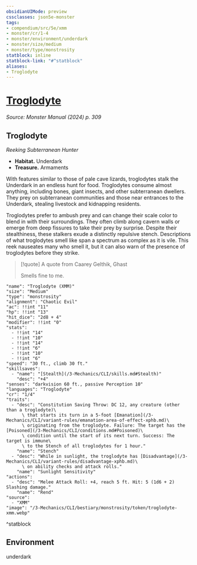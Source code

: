 ```yaml
---
obsidianUIMode: preview
cssclasses: json5e-monster
tags:
- compendium/src/5e/xmm
- monster/cr/1-4
- monster/environment/underdark
- monster/size/medium
- monster/type/monstrosity
statblock: inline
statblock-link: "#^statblock"
aliases:
- Troglodyte
---
```

# [Troglodyte](3-Mechanics\CLI\bestiary\monstrosity/troglodyte-xmm.md)
*Source: Monster Manual (2024) p. 309*  

## Troglodyte

*Reeking Subterranean Hunter*

- **Habitat.** Underdark  
- **Treasure.** Armaments  

With features similar to those of pale cave lizards, troglodytes stalk the Underdark in an endless hunt for food. Troglodytes consume almost anything, including bones, giant insects, and other subterranean dwellers. They prey on subterranean communities and those near entrances to the Underdark, stealing livestock and kidnapping residents.

Troglodytes prefer to ambush prey and can change their scale color to blend in with their surroundings. They often climb along cavern walls or emerge from deep fissures to take their prey by surprise. Despite their stealthiness, these stalkers exude a distinctly repulsive stench. Descriptions of what troglodytes smell like span a spectrum as complex as it is vile. This reek nauseates many who smell it, but it can also warn of the presence of troglodytes before they strike.

> [!quote] A quote from Caarey Gelthik, Ghast  
> 
> Smells fine to me.


```statblock
"name": "Troglodyte (XMM)"
"size": "Medium"
"type": "monstrosity"
"alignment": "Chaotic Evil"
"ac": !!int "11"
"hp": !!int "13"
"hit_dice": "2d8 + 4"
"modifier": !!int "0"
"stats":
  - !!int "14"
  - !!int "10"
  - !!int "14"
  - !!int "6"
  - !!int "10"
  - !!int "6"
"speed": "30 ft., climb 30 ft."
"skillsaves":
  - "name": "[Stealth](/3-Mechanics/CLI/skills.md#Stealth)"
    "desc": "+4"
"senses": "darkvision 60 ft., passive Perception 10"
"languages": "Troglodyte"
"cr": "1/4"
"traits":
  - "desc": "Constitution Saving Throw: DC 12, any creature (other than a troglodyte)\
      \ that starts its turn in a 5-foot [Emanation](/3-Mechanics/CLI/variant-rules/emanation-area-of-effect-xphb.md)\
      \ originating from the troglodyte. Failure: The target has the [Poisoned](/3-Mechanics/CLI/conditions.md#Poisoned)\
      \ condition until the start of its next turn. Success: The target is immune\
      \ to the Stench of all troglodytes for 1 hour."
    "name": "Stench"
  - "desc": "While in sunlight, the troglodyte has [Disadvantage](/3-Mechanics/CLI/variant-rules/disadvantage-xphb.md)\
      \ on ability checks and attack rolls."
    "name": "Sunlight Sensitivity"
"actions":
  - "desc": "Melee Attack Roll: +4, reach 5 ft. Hit: 5 (1d6 + 2) Slashing damage."
    "name": "Rend"
"source":
  - "XMM"
"image": "/3-Mechanics/CLI/bestiary/monstrosity/token/troglodyte-xmm.webp"
```
^statblock

## Environment

underdark
